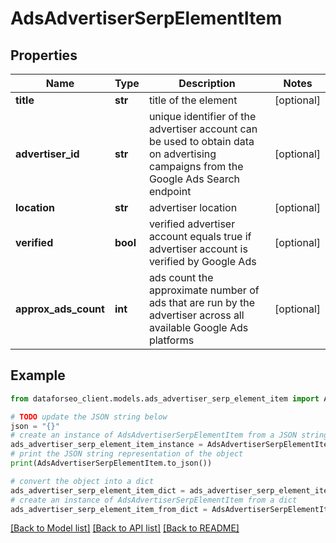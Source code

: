 # AdsAdvertiserSerpElementItem


## Properties

Name | Type | Description | Notes
------------ | ------------- | ------------- | -------------
**title** | **str** | title of the element | [optional] 
**advertiser_id** | **str** | unique identifier of the advertiser account can be used to obtain data on advertising campaigns from the Google Ads Search endpoint | [optional] 
**location** | **str** | advertiser location | [optional] 
**verified** | **bool** | verified advertiser account equals true if advertiser account is verified by Google Ads | [optional] 
**approx_ads_count** | **int** | ads count the approximate number of ads that are run by the advertiser across all available Google Ads platforms | [optional] 

## Example

```python
from dataforseo_client.models.ads_advertiser_serp_element_item import AdsAdvertiserSerpElementItem

# TODO update the JSON string below
json = "{}"
# create an instance of AdsAdvertiserSerpElementItem from a JSON string
ads_advertiser_serp_element_item_instance = AdsAdvertiserSerpElementItem.from_json(json)
# print the JSON string representation of the object
print(AdsAdvertiserSerpElementItem.to_json())

# convert the object into a dict
ads_advertiser_serp_element_item_dict = ads_advertiser_serp_element_item_instance.to_dict()
# create an instance of AdsAdvertiserSerpElementItem from a dict
ads_advertiser_serp_element_item_from_dict = AdsAdvertiserSerpElementItem.from_dict(ads_advertiser_serp_element_item_dict)
```
[[Back to Model list]](../README.md#documentation-for-models) [[Back to API list]](../README.md#documentation-for-api-endpoints) [[Back to README]](../README.md)


